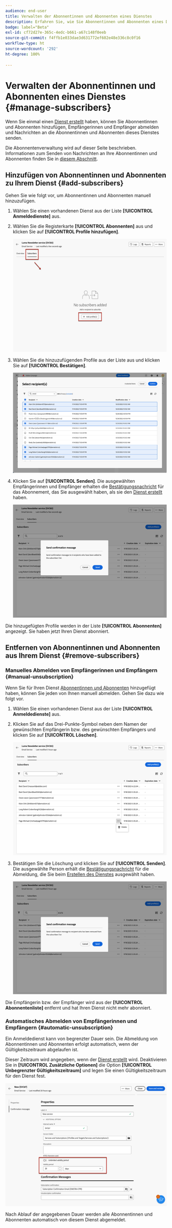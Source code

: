 ```yaml
---
audience: end-user
title: Verwalten der Abonnentinnen und Abonnenten eines Dienstes
description: Erfahren Sie, wie Sie Abonnentinnen und Abonnenten eines Dienstes im Adobe Campaign Web verwalten und an sie etwas senden können.
badge: label="Beta"
exl-id: cf72d27e-365c-4edc-b661-a67c148f0eeb
source-git-commit: f4ffb1e033dae3d631772ef602e48e336c8c0f16
workflow-type: ht
source-wordcount: '292'
ht-degree: 100%

---
```


# Verwalten der Abonnentinnen und Abonnenten eines Dienstes {#manage-subscribers}

Wenn Sie einmal einen [Dienst erstellt](manage-services.md#create-service) haben, können Sie Abonnentinnen und Abonnenten hinzufügen, Empfängerinnen und Empfänger abmelden und Nachrichten an die Abonnentinnen und Abonnenten dieses Dienstes senden.

Die Abonnentenverwaltung wird auf dieser Seite beschrieben. Informationen zum Senden von Nachrichten an Ihre Abonnentinnen und Abonnenten finden Sie in [diesem Abschnitt](../content/send-to-subscribers.md).

## Hinzufügen von Abonnentinnen und Abonnenten zu Ihrem Dienst {#add-subscribers}

Gehen Sie wie folgt vor, um Abonnentinnen und Abonnenten manuell hinzuzufügen.

1. Wählen Sie einen vorhandenen Dienst aus der Liste **[!UICONTROL Anmeldedienste]** aus.

1. Wählen Sie die Registerkarte **[!UICONTROL Abonnenten]** aus und klicken Sie auf **[!UICONTROL Profile hinzufügen]**.

   ![](assets/service-subscribers-tab.png)

1. Wählen Sie die hinzuzufügenden Profile aus der Liste aus und klicken Sie auf **[!UICONTROL Bestätigen]**.

   ![](assets/service-subscribers-select-profiles.png)

1. Klicken Sie auf **[!UICONTROL Senden]**.<!--if you click cancel, does it mean that no message is sent but recipients are still subscribed, or they are not subscribed? it's 2 different actions in the console)--> Die ausgewählten Empfängerinnen und Empfänger erhalten die [Bestätigungsnachricht](manage-services.md#create-confirmation-message) für das Abonnement, das Sie ausgewählt haben, als sie den [Dienst erstellt](manage-services.md#create-service) haben.

   ![](assets/service-subscribers-confirmation-msg.png)

Die hinzugefügten Profile werden in der Liste **[!UICONTROL Abonnenten]** angezeigt. Sie haben jetzt Ihren Dienst abonniert.

## Entfernen von Abonnentinnen und Abonnenten aus Ihrem Dienst {#remove-subscribers}

### Manuelles Abmelden von Empfängerinnen und Empfängern {#manual-unsubscription}

Wenn Sie für Ihren Dienst [Abonnentinnen und Abonnenten](#add-subscribers) hinzugefügt haben, können Sie jeden von Ihnen manuell abmelden. Gehen Sie dazu wie folgt vor.

1. Wählen Sie einen vorhandenen Dienst aus der Liste **[!UICONTROL Anmeldedienste]** aus.

1. Klicken Sie auf das Drei-Punkte-Symbol neben dem Namen der gewünschten Empfängerin bzw. des gewünschten Empfängers und klicken Sie auf **[!UICONTROL Löschen]**.

   ![](assets/service-subscribers-delete.png)

1. Bestätigen Sie die Löschung und klicken Sie auf **[!UICONTROL Senden]**. Die ausgewählte Person erhält die [Bestätigungsnachricht](manage-services.md#create-confirmation-message) für die Abmeldung, die Sie beim [Erstellen des Dienstes](manage-services.md#create-service) ausgewählt haben.

   ![](assets/service-subscribers-delete-confirmation.png)

Die Empfängerin bzw. der Empfänger wird aus der **[!UICONTROL Abonnentenliste]** entfernt und hat Ihren Dienst nicht mehr abonniert.

### Automatisches Abmelden von Empfängerinnen und Empfängern {#automatic-unsubscription}

Ein Anmeldedienst kann von begrenzter Dauer sein. Die Abmeldung von Abonnentinnen und Abonnenten erfolgt automatisch, wenn der Gültigkeitszeitraum abgelaufen ist.

Dieser Zeitraum wird angegeben, wenn der [Dienst erstellt](manage-services.md#create-service) wird. Deaktivieren Sie in **[!UICONTROL Zusätzliche Optionen]** die Option **[!UICONTROL Unbegrenzter Gültigkeitszeitraum]** und legen Sie einen Gültigkeitszeitraum für den Dienst fest.

![](assets/service-create-validity-period.png)

Nach Ablauf der angegebenen Dauer werden alle Abonnentinnen und Abonnenten automatisch von diesem Dienst abgemeldet.
